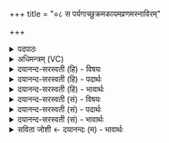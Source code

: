 +++
title = "०८ स पर्यगाच्छुक्रमकायमव्रणमस्नाविरम्"

+++
<details><summary>पदपाठः</summary>

सः। परि॑। अ॒गा॒त्। शु॒क्रम्। अ॒का॒यम्। अ॒व्र॒णम्। अ॒स्ना॒वि॒रम्। शु॒द्धम्। अपा॑पविद्ध॒मित्यपा॑पऽविद्धम्। क॒विः। म॒नी॒षी। प॒रि॒भूरिति॑ परि॒ऽभूः। स्व॒यम्भूरिति॑ स्वय॒म्ऽभूः। या॒था॒त॒थ्य॒त इति॑ याथाऽत॒थ्य॒तः। अर्था॑न्। वि। अ॒द॒धा॒त्। शा॒श्व॒तीभ्यः॑। समा॑भ्यः। ८।
</details>

<details><summary>अधिमन्त्रम् (VC)</summary>

- आत्मा देवता
- दीर्घतमा ऋषिः
- स्वराड्जगती
- निषादः
</details>

<details><summary>दयानन्द-सरस्वती (हि) - विषयः</summary>

फिर परमेश्वर कैसा है, इस विषय को अगले मन्त्र में कहा है ॥
</details>

<details><summary>दयानन्द-सरस्वती (हि) - पदार्थः</summary>

पदार्थान्वयभाषाः -  हे मनुष्यो ! जो ब्रह्म (शुक्रम्) शीघ्रकारी सर्वशक्तिमान् (अकायम्) स्थूल, सूक्ष्म और कारण शरीररहित (अव्रणम्) छिद्ररहित और नहीं छेद करने योग्य (अस्नाविरम्) नाड़ी आदि के साथ सम्बन्धरूप बन्धन से रहित (शुद्धम्) अविद्यादि दोषों से रहित होने से सदा पवित्र और (अपापविद्धम्) जो पापयुक्त, पापकारी और पाप में प्रीति करनेवाला कभी नहीं होता (परि, अगात्) सब ओर से व्याप्त जो (कविः) सर्वत्र (मनीषी) सब जीवों के मनों की वृत्तियों को जाननेवाला (परिभूः) दुष्ट पापियों का तिरस्कार करनेवाला और (स्वयम्भूः) अनादि स्वरूप जिसकी संयोग से उत्पत्ति, वियोग से विनाश, माता, पिता, गर्भवास, जन्म, वृद्धि और मरण नहीं होते, वह परमात्मा (शाश्वतीभ्यः) सनातन अनादिस्वरूप अपने-अपने स्वरूप से उत्पत्ति और विनाशरहित (समाभ्यः) प्रजाओं के लिये (याथातथ्यतः) यथार्थ भाव से (अर्थान्) वेद द्वारा सब पदार्थों को (व्यदधात्) विशेष कर बनाता है, (सः) वही परमेश्वर तुम लोगों को उपासना करने के योग्य है ॥८ ॥
</details>

<details><summary>दयानन्द-सरस्वती (हि) - भावार्थः</summary>

भावार्थभाषाः -  हे मनुष्यो ! जो अनन्त शक्तियुक्त, अजन्मा, निरन्तर, सदा मुक्त, न्यायकारी, निर्मल, सर्वज्ञ, सबका साक्षी, नियन्ता, अनादिस्वरूप ब्रह्म कल्प के आरम्भ में जीवों को अपने कहे वेदों से शब्द, अर्थ और उनके सम्बन्ध को जनानेवाली विद्या का उपदेश न करे तो कोई विद्वान् न होवे और न धर्म, अर्थ, काम और मोक्ष के फलों के भोगने को समर्थ हो, इसलिये इसी ब्रह्म की सदैव उपासना करो ॥८ ॥
</details>

<details><summary>दयानन्द-सरस्वती (सं) - विषयः</summary>

पुनः परमेश्वरः कीदृश इत्याह ॥
</details>

<details><summary>दयानन्द-सरस्वती (सं) - पदार्थः</summary>

पदार्थान्वयभाषाः -  हे मनुष्याः ! यद् ब्रह्म शुक्रमकायमव्रणमस्नाविरं शुद्धमपापविद्धं पर्यगाद्यः कविर्मनीषीः परिभूः स्वयम्भूः परमात्मा शाश्वतीभ्यः समाभ्यो याथातथ्यतोऽर्थान् व्यदधात् स एव युष्माभिरुपासनीयः ॥८ ॥
</details>

<details><summary>दयानन्द-सरस्वती (सं) - भावार्थः</summary>

भावार्थभाषाः -  हे मनुष्याः ! यद्यनन्तशक्तिमदजं निरन्तरं सदा मुक्तं न्यायकारि निर्मलं सर्वज्ञं साक्षि-नियन्तृ-अनादिस्वरूपं ब्रह्म कल्पादौ जीवेभ्यः स्वोक्तैर्वेदैः शब्दार्थसम्बन्धविज्ञापिकां विद्यां नोपदिशेत् तर्हि कोऽपि विद्वान्न भवेत्, न च धर्मार्थकाममोक्षफलं प्राप्तुं शक्नुयात्, तस्मादिदमेव सदैवोपाध्वम् ॥८ ॥
</details>

<details><summary>सविता जोशी ← दयानन्दः (म) - भावार्थः</summary>

भावार्थभाषाः -  हे माणसांनो ! ब्रह्म अनंत शक्तीनेयुक्त, जन्मरहित, सदैव मुक्त, न्यायी, निर्मळ, सर्वज्ञ, सर्वसाक्षी, नियंत्रक, अनादी स्वरूप असून, त्याने सृष्टीच्या आरंभी जीवांना वेदांचे शब्द, अर्थ व त्यांचा संबंध दर्शविणाऱ्या विद्येचा उपदेश न केल्यास कोणीही विद्वान होणार नाही व धर्म, अर्थ, काम, मोक्ष यांचे फळ भोगण्यास समर्थ होणार नाही. त्यासाठी त्या ब्रह्माची सदैव उपासना करा.
</details>